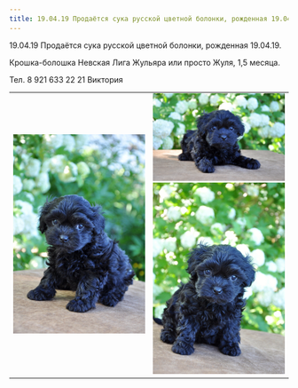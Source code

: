 ```yaml
---
title: 19.04.19 Продаётся сука русской цветной болонки, рожденная 19.04.19.
---
```


19.04.19 Продаётся сука русской цветной болонки, рожденная 19.04.19.

Крошка-болошка Невская Лига Жульяра или просто Жуля, 1,5 месяца.

Тел. 8 921 633 22 21 Виктория
<table>
  <tr>
    <td width="300" height="300"><img src="/assets/photos/GQwGUhBAEhI.jpg" alt="Щенок русской цветной болонки"></td>
    <td width="300" height="200"><img src="/assets/photos/q17GvXUOlG4.jpg" alt="Щенок русской цветной болонки">
      <img src="/assets/photos/wO0lJnEUN4o.jpg" alt="Щенок русской цветной болонки"></td>
  </tr>
</table>

